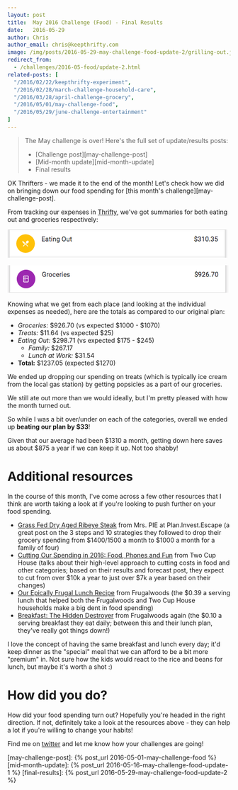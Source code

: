```yaml
---
layout: post
title:  May 2016 Challenge (Food) - Final Results
date:   2016-05-29
author: Chris
author_email: chris@keepthrifty.com
image: /img/posts/2016-05-29-may-challenge-food-update-2/grilling-out.jpg
redirect_from:
  - /challenges/2016-05-food/update-2.html
related-posts: [
  "/2016/02/22/keepthrifty-experiment",
  "/2016/02/28/march-challenge-household-care",
  "/2016/03/28/april-challenge-grocery",
  "/2016/05/01/may-challenge-food",
  "/2016/05/29/june-challenge-entertainment"
]
---
```


> The May challenge is over! Here's the full set of update/results posts:
>
>   - [Challenge post][may-challenge-post]
>   - [Mid-month update][mid-month-update]
>   - Final results

OK Thrifters - we made it to the end of the month! Let's check how we did on bringing down our food spending for [this month's challenge][may-challenge-post].

From tracking our expenses in [Thrifty][thrifty-link], we've got summaries for both eating out and groceries respectively:

![May final eating out - $310.35 total][may-2016-final-eating-out]

![May final grocery - $926.70 total][may-2016-final-grocery]

Knowing what we get from each place (and looking at the individual expenses as needed), here are the totals as compared to our original plan:

* _Groceries:_ $926.70 (vs expected $1000 - $1070)
* _Treats:_ $11.64 (vs expected $25)
* _Eating Out:_ $298.71 (vs expected $175 - $245)
  * _Family:_ $267.17
  * _Lunch at Work:_ $31.54
* __Total:__ $1237.05 (expected $1270)

We ended up dropping our spending on treats (which is typically ice cream from the local gas station) by getting popsicles as a part of our groceries.

We still ate out more than we would ideally, but I'm pretty pleased with how the month turned out.

So while I was a bit over/under on each of the categories, overall we ended up __beating our plan by $33__!

Given that our average had been $1310 a month, getting down here saves us about $875 a year if we can keep it up. Not too shabby!

# Additional resources #

In the course of this month, I've come across a few other resources that I think are worth taking a look at if you're looking to push further on your food spending.

- [Grass Fed Dry Aged Ribeye Steak][mr-and-mrs-pie] from Mrs. PIE at Plan.Invest.Escape (a great post on the 3 steps and 10 strategies they followed to drop their grocery spending from $1400/1500 a month to $1000 a month for a family of four)
- [Cutting Our Spending in 2016: Food, Phones and Fun][two-cup-house] from Two Cup House (talks about their high-level approach to cutting costs in food and other categories; based on their results and forecast post, they expect to cut from over $10k a year to just over $7k a year based on their changes)
- [Our Epically Frugal Lunch Recipe][frugalwoods] from Frugalwoods (the $0.39 a serving lunch that helped both the Frugalwoods and Two Cup House households make a big dent in food spending)
- [Breakfast: The Hidden Destroyer][frugalwoods-2] from Frugalwoods again (the $0.10 a serving breakfast they eat daily; between this and their lunch plan, they've really got things down!)

I love the concept of having the same breakfast and lunch every day; it'd keep dinner as the "special" meal that we can afford to be a bit more "premium" in. Not sure how the kids would react to the rice and beans for lunch, but maybe it's worth a shot :)

# How did you do? #

How did your food spending turn out? Hopefully you're headed in the right direction. If not, definitely take a look at the resources above - they can help a lot if you're willing to change your habits!

Find me on [twitter][twitter-profile] and let me know how your challenges are going!

[thrifty-link]: http://tools.keepthrifty.com

[may-challenge-post]: {% post_url 2016-05-01-may-challenge-food %}
[mid-month-update]: {% post_url 2016-05-16-may-challenge-food-update-1 %}
[final-results]: {% post_url 2016-05-29-may-challenge-food-update-2 %}

[twitter-profile]: http://www.twitter.com/keepthrifty

[mr-and-mrs-pie]: http://www.planinvestescape.com/grass-fed-dry-aged-ribeye-steak/

[two-cup-house]: http://twocuphouse.com/2016/01/19/cutting-our-spending-in-2016/

[frugalwoods]: http://www.frugalwoods.com/2015/01/23/our-epically-frugal-lunch-recipe/

[frugalwoods-2]: http://www.frugalwoods.com/2014/07/14/breakfast-the-hidden-destroyer/

[may-2016-final-eating-out]: /img/posts/2016-05-29-may-challenge-food-update-2/may-2016-final-update-eating-out.png
[may-2016-final-grocery]: /img/posts/2016-05-29-may-challenge-food-update-2//may-2016-final-update-grocery.png
